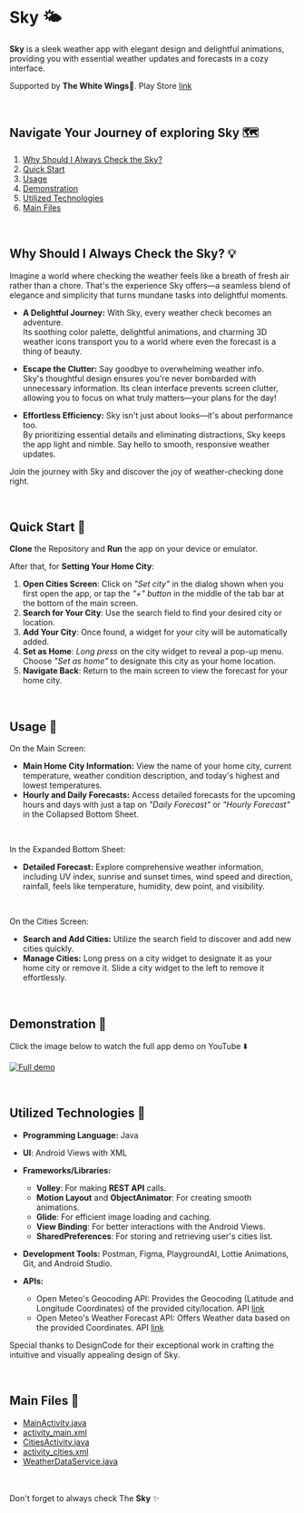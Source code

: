 # Sky 🌤️

**Sky** is a sleek weather app with elegant design and delightful animations, providing you with essential weather updates and forecasts in a cozy interface.

Supported by **The White Wings**🪽. Play Store [link](https://play.google.com/store/apps/dev?id=6456450686494659010)

<br>

## Navigate Your Journey of exploring Sky 🗺️
 1. [Why Should I Always Check the Sky?](#why-should-i-always-check-the-sky-)
 2. [Quick Start](#quick-start-)
 3. [Usage](#usage-)
 4. [Demonstration](#demonstration-)
 5. [Utilized Technologies](#utilized-technologies-)
 6. [Main Files](#main-files-)

<br>

## Why Should I Always Check the Sky? 💡
Imagine a world where checking the weather feels like a breath of fresh air rather than a chore. That's the experience Sky offers—a seamless blend of elegance and simplicity that turns mundane tasks into delightful moments.

 - **A Delightful Journey:** With Sky, every weather check becomes an adventure.<br>
Its soothing color palette, delightful animations, and charming 3D weather icons transport you to a world where even the forecast is a thing of beauty.

 - **Escape the Clutter:** Say goodbye to overwhelming weather info.<br>
Sky's thoughtful design ensures you're never bombarded with unnecessary information. Its clean interface prevents screen clutter, allowing you to focus on what truly matters—your plans for the day!

 - **Effortless Efficiency:** Sky isn't just about looks—it's about performance too.<br>
By prioritizing essential details and eliminating distractions, Sky keeps the app light and nimble. Say hello to smooth, responsive weather updates.

Join the journey with Sky and discover the joy of weather-checking done right.

<br>

## Quick Start 🚀
**Clone** the Repository and **Run** the app on your device or emulator.

After that, for **Setting Your Home City**:
 1. **Open Cities Screen**: Click on *"Set city"* in the dialog shown when you first open the app, or tap the *"+" button* in the middle of the tab bar at the bottom of the main screen.
 2. **Search for Your City**: Use the search field to find your desired city or location.
 3. **Add Your City**: Once found, a widget for your city will be automatically added.
 4. **Set as Home**: *Long press* on the city widget to reveal a pop-up menu. Choose *"Set as home"* to designate this city as your home location.
 5. **Navigate Back**: Return to the main screen to view the forecast for your home city.

<br>

## Usage 📱
On the Main Screen:
 - **Main Home City Information:** View the name of your home city, current temperature, weather condition description, and today's highest and lowest temperatures.
 - **Hourly and Daily Forecasts:** Access detailed forecasts for the upcoming hours and days with just a tap on *"Daily Forecast"* or *"Hourly Forecast"* in the Collapsed Bottom Sheet.

<br>

In the Expanded Bottom Sheet:
 - **Detailed Forecast:** Explore comprehensive weather information, including UV index, sunrise and sunset times, wind speed and direction, rainfall, feels like temperature, humidity, dew point, and visibility.

<br>

On the Cities Screen:
 - **Search and Add Cities:** Utilize the search field to discover and add new cities quickly.
 - **Manage Cities:** Long press on a city widget to designate it as your home city or remove it. Slide a city widget to the left to remove it effortlessly.

<br>

## Demonstration 📸
Click the image below to watch the full app demo on YouTube ⬇️

[![Full demo](https://github.com/TheMaestroCo/Sky/assets/75887565/bcdce771-8ded-464f-9fe7-fb72c2b63f94)](https://www.youtube.com/watch?v=knCZisHvEII)

<br>

## Utilized Technologies 🔧
 - **Programming Language:** Java

 - **UI**: Android Views with XML

 - **Frameworks/Libraries:**
   - **Volley**: For making **REST API** calls.
   - **Motion Layout** and **ObjectAnimator**: For creating smooth animations.
   - **Glide**: For efficient image loading and caching.
   - **View Binding**: For better interactions with the Android Views.
   - **SharedPreferences**: For storing and retrieving user's cities list.

 - **Development Tools:** Postman, Figma, PlaygroundAI, Lottie Animations, Git, and Android Studio.

 - **APIs:**
   - Open Meteo's Geocoding API: Provides the Geocoding (Latitude and Longitude Coordinates) of the provided city/location. API [link](https://open-meteo.com/en/docs/geocoding-api)
   - Open Meteo's Weather Forecast API: Offers Weather data based on the provided Coordinates. API [link](https://open-meteo.com/en/docs)

Special thanks to DesignCode for their exceptional work in crafting the intuitive and visually appealing design of Sky.

<br>

## Main Files 📁
 - [MainActivity.java](app/src/main/java/com/thewhitewings/sky/MainActivity.java)
 - [activity_main.xml](app/src/main/res/layout/activity_main.xml)
 - [CitiesActivity.java](app/src/main/java/com/thewhitewings/sky/CitiesActivity.java)
 - [activity_cities.xml](app/src/main/res/layout/activity_cities.xml)
 - [WeatherDataService.java](app/src/main/java/com/thewhitewings/sky/WeatherDataService.java)

<br></br>
Don't forget to always check The **Sky** ✨
